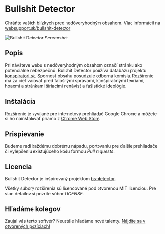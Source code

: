 # Bullshit Detector
Chráňte vašich blízkych pred nedôveryhodným obsahom. Viac informácií na [websupport.sk/bullshit-detector](https://www.websupport.sk/bullshit-detector)

![Bullshit Detector Screenshot](screenshot.png)

## Popis
Pri návšteve webu s nedôveryhodným obsahom označí stránku ako potenciálne nebezpečnú. Bullshit Detector používa databázu projektu [konspiratori.sk](https://www.konspiratori.sk). Spornosť obsahu posudzuje odborná komisia. Rozšírenie má za cieľ varovať pred falošnými správami, konšpiračnými teóriami, hoaxmi a stránkami šíriacimi nenávisť a fašistické ideológie.

## Inštalácia
Rozšírenie je vyvíjané pre internetový prehliadač Google Chrome a môžete si ho nainštalovať priamo z [Chrome Web Store](http://bit.ly/bullshit-detector).

## Prispievanie
Budeme radi každému dobrému nápadu, portovaniu pre ďalšie prehliadače či vylepšeniu existujúceho kódu formou *Pull requests*.

## Licencia
Bullshit Detector je inšpirovaný projektom [bs-detector](https://github.com/bs-detector/bs-detector).

Všetky súbory rozširenia sú licencované pod otvorenou MIT licenciou. Pre viac detailov si pozrite súbor *LICENSE*.

## Hľadáme kolegov
Zaujal vás tento softvér? Neustále hľadáme nové talenty. [Nájdite sa v otvorených pozíciach!](https://www.websupport.sk/kariera)


